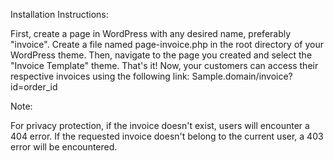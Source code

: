 Installation Instructions:

First, create a page in WordPress with any desired name, preferably "invoice".
Create a file named page-invoice.php in the root directory of your WordPress theme.
Then, navigate to the page you created and select the "Invoice Template" theme.
That's it!
Now, your customers can access their respective invoices using the following link:
Sample.domain/invoice?id=order_id

Note:

For privacy protection, if the invoice doesn't exist, users will encounter a 404 error.
If the requested invoice doesn't belong to the current user, a 403 error will be encountered.
